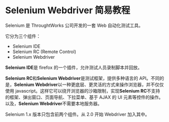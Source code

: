 # Selenium Webdriver 简易教程

Selenium 是 ThroughtWorks 公司开发的一套 Web 自动化测试工具。

它分为三个组件：

*   Selenium IDE
*   Selenium RC (Remote Control)
*   Selenium Webdriver

**Selenium IDE**是 firefox 的一个插件，允许测试人员录制脚本并回放。

**Selenium RC**和**Selenium Webdriver**是测试框架，提供多种语言的 API。不同的是，**Selenium Webdriver**以一种更底层、更灵活的方式来操作浏览器，并不仅仅使用 javascript。这样它可以绕开浏览器的沙箱限制，实现**Selenium RC**不支持的框架、弹出窗口、页面导航、下拉菜单、基于 AJAX 的 UI 元素等控件的操作。以及，**Selenium Webdriver**不需要本地服务器。

Selenium 1.x 版本只包含前两个组件。从 2.0 开始 Webdriver 加入其中。